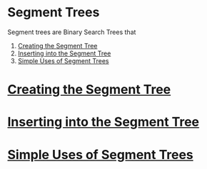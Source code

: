  # Segment Trees

Segment trees are Binary Search Trees that 

  1. [Creating the Segment Tree](#creating-the-segment-tree)
  2. [Inserting into the Segment Tree](#inserting-into-the-segment-tree)
  3. [Simple Uses of Segment Trees](#simple-uses-of-segment-trees)

 # [Creating the Segment Tree](#segment-trees)



 # [Inserting into the Segment Tree](#segment-trees)



 # [Simple Uses of Segment Trees](#segment-trees)

